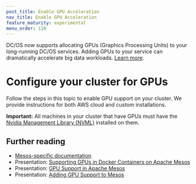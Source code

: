 ```yaml
---
post_title: Enable GPU Acceleration
nav_title: Enable GPU Acceleration
feature_maturity: experimental
menu_order: 110
---
```


DC/OS now supports allocating GPUs (Graphics Processing Units) to your long-running DC/OS services. Adding GPUs to your service can dramatically accelerate big data workloads.  [Learn more](http://www.nvidia.com/object/what-is-gpu-computing.html).

# Configure your cluster for GPUs

Follow the steps in this topic to enable GPU support on your cluster. We provide instructions for both AWS cloud and custom installations.

**Important:** All machines in your cluster that have GPUs must have the [Nvidia Management Library (NVML)](https://developer.nvidia.com/nvidia-management-library-nvml) installed on them.

## Further reading

- [Mesos-specific documentation](https://github.com/apache/mesos/blob/master/docs/gpu-support.md)
- Presentation: [Supporting GPUs in Docker Containers on Apache Mesos](https://docs.google.com/presentation/d/1FnuEW2ic5d-cpSyVOUMfUSM7WxJlZtTAAWt2dZXJ52A/edit#slide=id.p)
- Presentation: [GPU Support in Apache Mesos](https://www.youtube.com/watch?v=giJ4GXFoeuA)
- Presentation: [Adding GPU Support to Mesos](https://docs.google.com/presentation/d/1Y1IUlWV6g1HzD1wYIYXy6AmbfnczWfjvvmqqpeDFBic/edit#slide=id.p)
